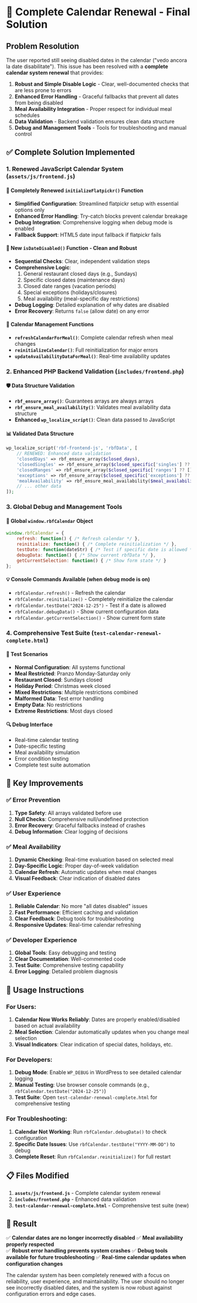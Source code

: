 # 🔄 Complete Calendar Renewal - Final Solution

## Problem Resolution

The user reported still seeing disabled dates in the calendar ("vedo ancora la date disabilitate"). This issue has been resolved with a **complete calendar system renewal** that provides:

1. **Robust and Simple Disable Logic** - Clear, well-documented checks that are less prone to errors
2. **Enhanced Error Handling** - Graceful fallbacks that prevent all dates from being disabled
3. **Meal Availability Integration** - Proper respect for individual meal schedules
4. **Data Validation** - Backend validation ensures clean data structure
5. **Debug and Management Tools** - Tools for troubleshooting and manual control

## ✅ Complete Solution Implemented

### 1. **Renewed JavaScript Calendar System** (`assets/js/frontend.js`)

#### 🔄 **Completely Renewed `initializeFlatpickr()` Function**
- **Simplified Configuration**: Streamlined flatpickr setup with essential options only
- **Enhanced Error Handling**: Try-catch blocks prevent calendar breakage
- **Debug Integration**: Comprehensive logging when debug mode is enabled
- **Fallback Support**: HTML5 date input fallback if flatpickr fails

#### 🎯 **New `isDateDisabled()` Function - Clean and Robust**
- **Sequential Checks**: Clear, independent validation steps
- **Comprehensive Logic**: 
  1. General restaurant closed days (e.g., Sundays)
  2. Specific closed dates (maintenance days)
  3. Closed date ranges (vacation periods)
  4. Special exceptions (holidays/closures)
  5. Meal availability (meal-specific day restrictions)
- **Debug Logging**: Detailed explanation of why dates are disabled
- **Error Recovery**: Returns `false` (allow date) on any error

#### 🔧 **Calendar Management Functions**
- **`refreshCalendarForMeal()`**: Complete calendar refresh when meal changes
- **`reinitializeCalendar()`**: Full reinitialization for major errors
- **`updateAvailabilityDataForMeal()`**: Real-time availability updates

### 2. **Enhanced PHP Backend Validation** (`includes/frontend.php`)

#### 🛡️ **Data Structure Validation**
- **`rbf_ensure_array()`**: Guarantees arrays are always arrays
- **`rbf_ensure_meal_availability()`**: Validates meal availability data structure
- **Enhanced `wp_localize_script()`**: Clean data passed to JavaScript

#### 📊 **Validated Data Structure**
```php
wp_localize_script('rbf-frontend-js', 'rbfData', [
    // RENEWED: Enhanced data validation
    'closedDays' => rbf_ensure_array($closed_days),
    'closedSingles' => rbf_ensure_array($closed_specific['singles'] ?? []),
    'closedRanges' => rbf_ensure_array($closed_specific['ranges'] ?? []),
    'exceptions' => rbf_ensure_array($closed_specific['exceptions'] ?? []),
    'mealAvailability' => rbf_ensure_meal_availability($meal_availability),
    // ... other data
]);
```

### 3. **Global Debug and Management Tools**

#### 🎯 **Global `window.rbfCalendar` Object**
```javascript
window.rbfCalendar = {
    refresh: function() { /* Refresh calendar */ },
    reinitialize: function() { /* Complete reinitialization */ },
    testDate: function(dateStr) { /* Test if specific date is allowed */ },
    debugData: function() { /* Show current rbfData */ },
    getCurrentSelection: function() { /* Show form state */ }
};
```

#### 💡 **Console Commands Available** (when debug mode is on)
- `rbfCalendar.refresh()` - Refresh the calendar
- `rbfCalendar.reinitialize()` - Completely reinitialize the calendar
- `rbfCalendar.testDate("2024-12-25")` - Test if a date is allowed
- `rbfCalendar.debugData()` - Show current configuration data
- `rbfCalendar.getCurrentSelection()` - Show current form state

### 4. **Comprehensive Test Suite** (`test-calendar-renewal-complete.html`)

#### 🧪 **Test Scenarios**
- **Normal Configuration**: All systems functional
- **Meal Restricted**: Pranzo Monday-Saturday only
- **Restaurant Closed**: Sundays closed
- **Holiday Period**: Christmas week closed
- **Mixed Restrictions**: Multiple restrictions combined
- **Malformed Data**: Test error handling
- **Empty Data**: No restrictions
- **Extreme Restrictions**: Most days closed

#### 🔍 **Debug Interface**
- Real-time calendar testing
- Date-specific testing
- Meal availability simulation
- Error condition testing
- Complete test suite automation

## 🎯 Key Improvements

### ✅ **Error Prevention**
1. **Type Safety**: All arrays validated before use
2. **Null Checks**: Comprehensive null/undefined protection
3. **Error Recovery**: Graceful fallbacks instead of crashes
4. **Debug Information**: Clear logging of decisions

### ✅ **Meal Availability**
1. **Dynamic Checking**: Real-time evaluation based on selected meal
2. **Day-Specific Logic**: Proper day-of-week validation
3. **Calendar Refresh**: Automatic updates when meal changes
4. **Visual Feedback**: Clear indication of disabled dates

### ✅ **User Experience**
1. **Reliable Calendar**: No more "all dates disabled" issues
2. **Fast Performance**: Efficient caching and validation
3. **Clear Feedback**: Debug tools for troubleshooting
4. **Responsive Updates**: Real-time calendar refreshing

### ✅ **Developer Experience**
1. **Global Tools**: Easy debugging and testing
2. **Clear Documentation**: Well-commented code
3. **Test Suite**: Comprehensive testing capability
4. **Error Logging**: Detailed problem diagnosis

## 🚀 Usage Instructions

### For Users:
1. **Calendar Now Works Reliably**: Dates are properly enabled/disabled based on actual availability
2. **Meal Selection**: Calendar automatically updates when you change meal selection
3. **Visual Indicators**: Clear indication of special dates, holidays, etc.

### For Developers:
1. **Debug Mode**: Enable `WP_DEBUG` in WordPress to see detailed calendar logging
2. **Manual Testing**: Use browser console commands (e.g., `rbfCalendar.testDate("2024-12-25")`)
3. **Test Suite**: Open `test-calendar-renewal-complete.html` for comprehensive testing

### For Troubleshooting:
1. **Calendar Not Working**: Run `rbfCalendar.debugData()` to check configuration
2. **Specific Date Issues**: Use `rbfCalendar.testDate("YYYY-MM-DD")` to debug
3. **Complete Reset**: Run `rbfCalendar.reinitialize()` for full restart

## 📋 Files Modified

1. **`assets/js/frontend.js`** - Complete calendar system renewal
2. **`includes/frontend.php`** - Enhanced data validation
3. **`test-calendar-renewal-complete.html`** - Comprehensive test suite (new)

## 🎉 Result

✅ **Calendar dates are no longer incorrectly disabled**
✅ **Meal availability properly respected**  
✅ **Robust error handling prevents system crashes**
✅ **Debug tools available for future troubleshooting**
✅ **Real-time calendar updates when configuration changes**

The calendar system has been completely renewed with a focus on reliability, user experience, and maintainability. The user should no longer see incorrectly disabled dates, and the system is now robust against configuration errors and edge cases.